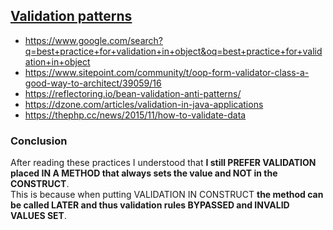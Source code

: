 
## [Validation patterns](https://github.com/janis-rullis/lm1-symfony5-vue2-api/issues/23#issuecomment-711147395)

* https://www.google.com/search?q=best+practice+for+validation+in+object&oq=best+practice+for+validation+in+object
* https://www.sitepoint.com/community/t/oop-form-validator-class-a-good-way-to-architect/39059/16
* https://reflectoring.io/bean-validation-anti-patterns/
* https://dzone.com/articles/validation-in-java-applications
* https://thephp.cc/news/2015/11/how-to-validate-data

### Conclusion

After reading these practices I understood that **I still PREFER VALIDATION placed IN A METHOD that always sets the value and NOT in the CONSTRUCT**.  
This is because when putting VALIDATION IN CONSTRUCT **the method can be called LATER and thus validation rules BYPASSED and INVALID VALUES SET**.

